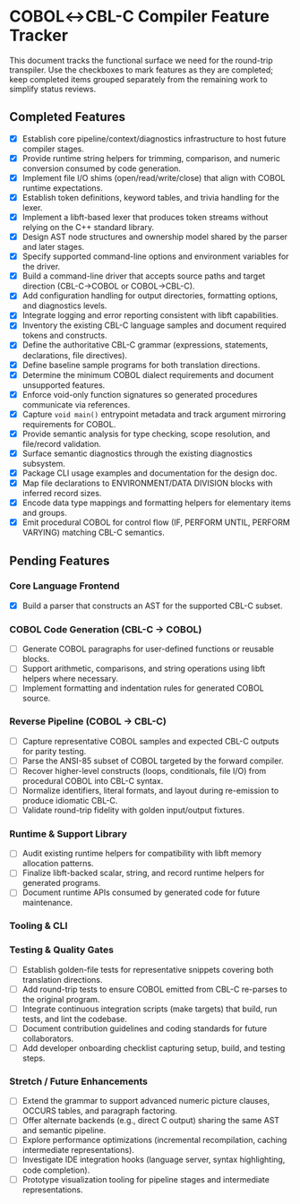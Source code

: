 # COBOL↔CBL-C Compiler Feature Tracker

This document tracks the functional surface we need for the round-trip transpiler. Use the checkboxes to mark features as they
are completed; keep completed items grouped separately from the remaining work to simplify status reviews.

## Completed Features

- [x] Establish core pipeline/context/diagnostics infrastructure to host future compiler stages.
- [x] Provide runtime string helpers for trimming, comparison, and numeric conversion consumed by code generation.
- [x] Implement file I/O shims (open/read/write/close) that align with COBOL runtime expectations.
- [x] Establish token definitions, keyword tables, and trivia handling for the lexer.
- [x] Implement a libft-based lexer that produces token streams without relying on the C++ standard library.
- [x] Design AST node structures and ownership model shared by the parser and later stages.
- [x] Specify supported command-line options and environment variables for the driver.
- [x] Build a command-line driver that accepts source paths and target direction (CBL-C→COBOL or COBOL→CBL-C).
- [x] Add configuration handling for output directories, formatting options, and diagnostics levels.
- [x] Integrate logging and error reporting consistent with libft capabilities.
- [x] Inventory the existing CBL-C language samples and document required tokens and constructs.
- [x] Define the authoritative CBL-C grammar (expressions, statements, declarations, file directives).
- [x] Define baseline sample programs for both translation directions.
- [x] Determine the minimum COBOL dialect requirements and document unsupported features.
- [x] Enforce void-only function signatures so generated procedures communicate via references.
- [x] Capture `void main()` entrypoint metadata and track argument mirroring requirements for COBOL.
- [x] Provide semantic analysis for type checking, scope resolution, and file/record validation.
- [x] Surface semantic diagnostics through the existing diagnostics subsystem.
- [x] Package CLI usage examples and documentation for the design doc.
- [x] Map file declarations to ENVIRONMENT/DATA DIVISION blocks with inferred record sizes.
- [x] Encode data type mappings and formatting helpers for elementary items and groups.
- [x] Emit procedural COBOL for control flow (IF, PERFORM UNTIL, PERFORM VARYING) matching CBL-C semantics.

## Pending Features

### Core Language Frontend
- [x] Build a parser that constructs an AST for the supported CBL-C subset.

### COBOL Code Generation (CBL-C → COBOL)
- [ ] Generate COBOL paragraphs for user-defined functions or reusable blocks.
- [ ] Support arithmetic, comparisons, and string operations using libft helpers where necessary.
- [ ] Implement formatting and indentation rules for generated COBOL source.

### Reverse Pipeline (COBOL → CBL-C)
- [ ] Capture representative COBOL samples and expected CBL-C outputs for parity testing.
- [ ] Parse the ANSI-85 subset of COBOL targeted by the forward compiler.
- [ ] Recover higher-level constructs (loops, conditionals, file I/O) from procedural COBOL into CBL-C syntax.
- [ ] Normalize identifiers, literal formats, and layout during re-emission to produce idiomatic CBL-C.
- [ ] Validate round-trip fidelity with golden input/output fixtures.

### Runtime & Support Library
- [ ] Audit existing runtime helpers for compatibility with libft memory allocation patterns.
- [ ] Finalize libft-backed scalar, string, and record runtime helpers for generated programs.
- [ ] Document runtime APIs consumed by generated code for future maintenance.

### Tooling & CLI

### Testing & Quality Gates
- [ ] Establish golden-file tests for representative snippets covering both translation directions.
- [ ] Add round-trip tests to ensure COBOL emitted from CBL-C re-parses to the original program.
- [ ] Integrate continuous integration scripts (make targets) that build, run tests, and lint the codebase.
- [ ] Document contribution guidelines and coding standards for future collaborators.
- [ ] Add developer onboarding checklist capturing setup, build, and testing steps.

### Stretch / Future Enhancements
- [ ] Extend the grammar to support advanced numeric picture clauses, OCCURS tables, and paragraph factoring.
- [ ] Offer alternate backends (e.g., direct C output) sharing the same AST and semantic pipeline.
- [ ] Explore performance optimizations (incremental recompilation, caching intermediate representations).
- [ ] Investigate IDE integration hooks (language server, syntax highlighting, code completion).
- [ ] Prototype visualization tooling for pipeline stages and intermediate representations.
